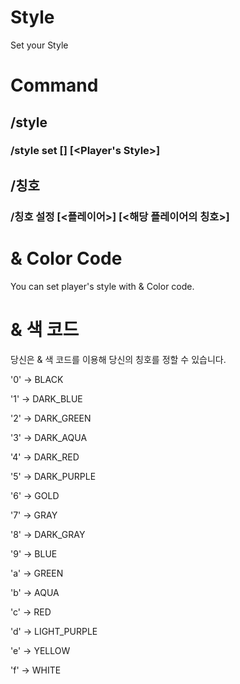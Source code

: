 # Style
Set your Style

# Command
## /style
### /style set [<Player>] [<Player's Style>]
## /칭호
### /칭호 설정 [<플레이어>] [<해당 플레이어의 칭호>]

# & Color Code
You can set player's style with & Color code.

# & 색 코드
당신은 & 색 코드를 이용해 당신의 칭호를 정할 수 있습니다.

'0' -> BLACK

'1' -> DARK_BLUE

'2' -> DARK_GREEN

'3' -> DARK_AQUA

'4' -> DARK_RED

'5' -> DARK_PURPLE

'6' -> GOLD

'7' -> GRAY

'8' -> DARK_GRAY

'9' -> BLUE

'a' -> GREEN

'b' -> AQUA

'c' -> RED

'd' -> LIGHT_PURPLE

'e' -> YELLOW

'f' -> WHITE
